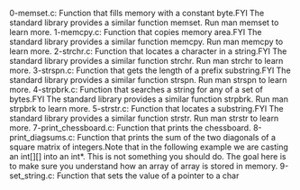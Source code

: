 0-memset.c: Function that fills memory with a constant byte.FYI The standard library provides a similar function memset. Run man memset to learn more.
1-memcpy.c: Function that copies memory area.FYI The standard library provides a similar function memcpy. Run man memcpy to learn more.
2-strchr.c: Function that locates a character in a string.FYI The standard library provides a similar function strchr. Run man strchr to learn more.
3-strspn.c: Function that gets the length of a prefix substring.FYI The standard library provides a similar function strspn. Run man strspn to learn more.
4-strpbrk.c: Function that searches a string for any of a set of bytes.FYI The standard library provides a similar function strpbrk. Run man strpbrk to learn more.
5-strstr.c: Function that locates a substring.FYI The standard library provides a similar function strstr. Run man strstr to learn more.
7-print_chessboard.c: Function that prints the chessboard.
8-print_diagsums.c: Function that prints the sum of the two diagonals of a square matrix of integers.Note that in the following example we are casting an int[][] into an int*. This is not something you should do. The goal here is to make sure you understand how an array of array is stored in memory.
9-set_string.c: Function that sets the value of a pointer to a char
